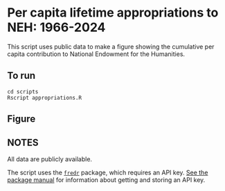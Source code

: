 # Per capita lifetime appropriations to NEH: 1966-2024

This script uses public data to make a figure showing the cumulative per capita
contribution to National Endowment for the Humanities.

## To run

``` shell
cd scripts
Rscript appropriations.R
```

## Figure



## NOTES

All data are publicly available.

The script uses the [`fredr`](https://sboysel.github.io/fredr/index.html)
package, which requires an API key. [See the package
manual](https://sboysel.github.io/fredr/articles/fredr.html) for information
about getting and storing an API key.

